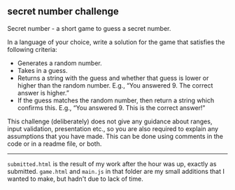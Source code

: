 ## secret number challenge

Secret number - a short game to guess a secret number.

In a language of your choice, write a solution for the game that satisfies the following criteria:

-   Generates a random number.
-   Takes in a guess.
-   Returns a string with the guess and whether that guess is lower or higher than the random number. E.g., “You answered 9. The correct answer is higher.”
-   If the guess matches the random number, then return a string which confirms this. E.g., “You answered 9. This is the correct answer!”

This challenge (deliberately) does not give any guidance about ranges, input validation, presentation etc., so you are also required to explain any assumptions that you have made. This can be done using comments in the code or in a readme file, or both.

---

`submitted.html` is the result of my work after the hour was up, exactly as submitted. `game.html` and `main.js` in that folder are my small additions that I wanted to make, but hadn't due to lack of time.
